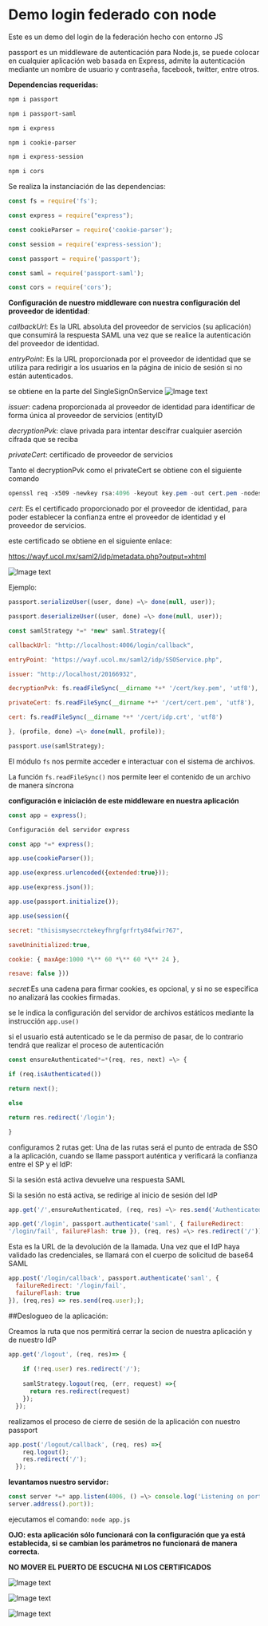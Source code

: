 # Demo login federado con node

Este es un demo del login de la federación hecho con entorno JS

passport es un middleware de autenticación para Node.js, se puede colocar en
cualquier aplicación web basada en Express, admite la autenticación mediante un
nombre de usuario y contraseña, facebook, twitter, entre otros.

**Dependencias requeridas:**

```powershell
npm i passport

npm i passport-saml

npm i express

npm i cookie-parser

npm i express-session

npm i cors
```

Se realiza la instanciación de las dependencias:

``` javascript
const fs = require('fs');

const express = require("express");

const cookieParser = require('cookie-parser');

const session = require('express-session');

const passport = require('passport');

const saml = require('passport-saml');

const cors = require('cors');
```

**Configuración de nuestro middleware con nuestra configuración del proveedor de
identidad**:

*callbackUrl*: Es la URL absoluta del proveedor de servicios (su aplicación) que
consumirá la respuesta SAML una vez que se realice la autenticación del
proveedor de identidad.

*entryPoint*: Es la URL proporcionada por el proveedor de identidad que se utiliza
para redirigir a los usuarios en la página de inicio de sesión si no están
autenticados.

se obtiene en la parte del SingleSignOnService
![Image text](https://github.com/Universidad-de-Colima/login-federado-node/blob/main/images/09c851be-3cb3-4322-bacc-bf4f369fc164.jpg)

*issuer*: cadena proporcionada al proveedor de identidad para identificar de forma
única al proveedor de servicios (entityID

*decryptionPvk*: clave privada para intentar descifrar cualquier aserción cifrada
que se reciba

*privateCert*: certificado de proveedor de servicios

Tanto el decryptionPvk como el privateCert se obtiene con el siguiente comando

```powershell
openssl req -x509 -newkey rsa:4096 -keyout key.pem -out cert.pem -nodes -days 900
```

*cert*: Es el certificado proporcionado por el proveedor de identidad, para poder
establecer la confianza entre el proveedor de identidad y el proveedor de
servicios.

este certificado se obtiene en el siguiente enlace:

<https://wayf.ucol.mx/saml2/idp/metadata.php?output=xhtml>

![Image text](https://github.com/Universidad-de-Colima/login-federado-node/blob/main/images/e5982edc-5355-4952-8caa-21c70eb1f194.jpg)

Ejemplo:
``` javascript
passport.serializeUser((user, done) =\> done(null, user));

passport.deserializeUser((user, done) =\> done(null, user));

const samlStrategy *=* *new* saml.Strategy({

callbackUrl: "http://localhost:4006/login/callback",

entryPoint: "https://wayf.ucol.mx/saml2/idp/SSOService.php",

issuer: "http://localhost/20166932",

decryptionPvk: fs.readFileSync(__dirname *+* '/cert/key.pem', 'utf8'),

privateCert: fs.readFileSync(__dirname *+* '/cert/cert.pem', 'utf8'),

cert: fs.readFileSync(__dirname *+* '/cert/idp.crt', 'utf8')

}, (profile, done) =\> done(null, profile));

passport.use(samlStrategy);
```

El módulo `fs` nos permite acceder e interactuar con el sistema de archivos.

La función `fs.readFileSync()` nos permite leer el contenido de un archivo de
manera síncrona

**configuración e iniciación de este middleware en nuestra aplicación**

``` javascript
const app = express();

Configuración del servidor express

const app *=* express();

app.use(cookieParser());

app.use(express.urlencoded({extended:true}));

app.use(express.json());

app.use(passport.initialize());

app.use(session({

secret: "thisismysecrctekeyfhrgfgrfrty84fwir767",

saveUninitialized:true,

cookie: { maxAge:1000 *\** 60 *\** 60 *\** 24 },

resave: false }))
```

*secret*:Es una cadena para firmar cookies, es opcional, y si no se especifica no
analizará las cookies firmadas.

se le indica la configuración del servidor de archivos estáticos mediante la
instrucción `app.use()`

si el usuario está autenticado se le da permiso de pasar, de lo contrario tendrá
que realizar el proceso de autenticación

``` javascript
const ensureAuthenticated*=*(req, res, next) =\> {

if (req.isAuthenticated())

return next();

else

return res.redirect('/login');

}
```

configuramos 2 rutas get: Una de las rutas será el punto de entrada de SSO a la
aplicación, cuando se llame passport auténtica y verificará la confianza entre
el SP y el IdP:

Si la sesión está activa devuelve una respuesta SAML

Si la sesión no está activa, se redirige al inicio de sesión del IdP

``` javascript
app.get('/',ensureAuthenticated, (req, res) =\> res.send('Authenticated'));

app.get('/login', passport.authenticate('saml', { failureRedirect:
'/login/fail', failureFlash: true }), (req, res) =\> res.redirect('/'));
```

Esta es la URL de la devolución de la llamada. Una vez que el IdP haya validado
las credenciales, se llamará con el cuerpo de solicitud de base64 SAML

``` javascript
app.post('/login/callback', passport.authenticate('saml', { 
  failureRedirect: '/login/fail',
  failureFlash: true
}), (req,res) => res.send(req.user););
```

##Deslogueo de la aplicación:

Creamos la ruta que nos permitirá cerrar la secion de nuestra aplicación y de
nuestro IdP

``` javascript
app.get('/logout', (req, res)=> {
       
    if (!req.user) res.redirect('/');
    
    samlStrategy.logout(req, (err, request) =>{
      return res.redirect(request)
    });
  });

```

realizamos el proceso de cierre de sesión de la aplicación con nuestro passport

``` javascript
app.post('/logout/callback', (req, res) =>{
    req.logout();
    res.redirect('/');
  });
```

**levantamos nuestro servidor:**
``` javascript
const server *=* app.listen(4006, () =\> console.log('Listening on port %d',
server.address().port));

```
ejecutamos el comando: `node app.js`

**OJO: esta aplicación sólo funcionará con la configuración que ya está
establecida, si se cambian los parámetros no funcionará de manera correcta.**

**NO MOVER EL PUERTO DE ESCUCHA NI LOS CERTIFICADOS**

![Image text](https://github.com/Universidad-de-Colima/login-federado-node/blob/main/images/967bf838-3d6c-466c-bf32-ac7f6ecfa396.jpg)

![Image text](https://github.com/Universidad-de-Colima/login-federado-node/blob/main/images/4cd851c5-0b17-4bd4-90e3-e8c9f54df003.jpg)

![Image text](https://github.com/Universidad-de-Colima/login-federado-node/blob/main/images/792a6cca-aece-496e-946b-19ce75ad53a0.jpg)